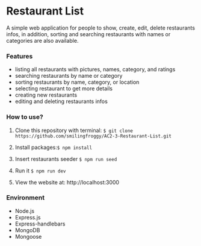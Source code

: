 # Restaurant List
A simple web application for people to show, create, edit, delete restaurants infos, in addition, sorting and searching restaurants with names or categories are also available.

### Features
- listing all restaurants with pictures, names, category, and ratings
- searching restaurants by name or category
- sorting restaurants by name, category, or location
- selecting restaurant to get more details
- creating new restaurants
- editing and deleting restaurants infos

### How to use?
1. Clone this repository with terminal:
```$ git clone https://github.com/smilingfroggy/AC2-3-Restaurant-List.git```

2. Install packages:```$ npm install ```

3. Insert restaurants seeder ```$ npm run seed```

4. Run it ```$ npm run dev```

5. View the website at: http://localhost:3000

### Environment
- Node.js
- Express.js
- Express-handlebars
- MongoDB
- Mongoose
